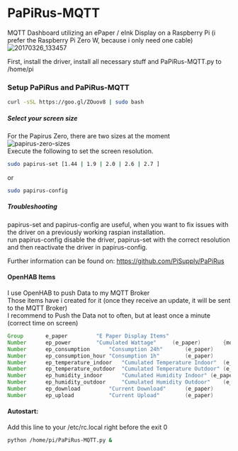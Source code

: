 # PaPiRus-MQTT
MQTT Dashboard utilizing an ePaper / eInk Display on a Raspberry Pi (i prefer the Raspberry Pi Zero W, because i only need one cable)
![20170326_133457](https://cloud.githubusercontent.com/assets/8407566/24331707/3a2c4aba-123a-11e7-9441-34d822843e8c.jpg)

First, install the driver, install all necessary stuff and PaPiRus-MQTT.py to /home/pi
### Setup PaPiRus and PaPiRus-MQTT
```bash
curl -sSL https://goo.gl/ZOuov8 | sudo bash
```
##### Select your screen size
For the Papirus Zero, there are two sizes at the moment  
![papirus-zero-sizes](https://cloud.githubusercontent.com/assets/8407566/24331903/acb3b49e-123d-11e7-8318-f80efbe7040f.png)  
Execute the following to set the screen resolution.  
```bash
sudo papirus-set [1.44 | 1.9 | 2.0 | 2.6 | 2.7 ]
```  
or  
```bash
sudo papirus-config
```

##### Troubleshooting
papirus-set and papirus-config are useful, when you want to fix issues with the driver on a previously working raspian installation.  
run papirus-config disable the driver, papirus-set with the correct resolution and then reactivate the driver in papirus-config.  

Further information can be found on: https://github.com/PiSupply/PaPiRus

#### OpenHAB Items  
I use OpenHAB to push Data to my MQTT Broker  
Those items have i created for it (once they receive an update, it will be sent to the MQTT Broker)  
I recommend to Push the Data not to often, but at least once a minute (correct time on screen)
```java
Group 		e_paper  	  	"E Paper Display Items"				
Number		ep_power  	  	"Cumulated Wattage"		(e_paper)		{mqtt=">[openhab:epaper/power:state:*:default]"}
Number		ep_consumption		"Consumption 24h"		(e_paper)		{mqtt=">[openhab:epaper/cons_d:state:*:default]"}
Number		ep_consumption_hour	"Consumption 1h"		(e_paper)		{mqtt=">[openhab:epaper/cons_h:state:*:default]"}
Number		ep_temperature_indoor	"Cumulated Temperature Indoor"	(e_paper)		{mqtt=">[openhab:epaper/temp_indoor:state:*:default]"}
Number		ep_temperature_outdoor  "Cumulated Temperature Outdoor"	(e_paper)		{mqtt=">[openhab:epaper/temp_outdoor:state:*:default]"}
Number		ep_humidity_indoor  	"Cumulated Humidity Indoor"	(e_paper)		{mqtt=">[openhab:epaper/humi_indoor:state:*:default]"}
Number		ep_humidity_outdoor  	"Cumulated Humidity Outdoor"	(e_paper)		{mqtt=">[openhab:epaper/humi_outdoor:state:*:default]"}
Number		ep_download  	   	"Current Download"		(e_paper)		{mqtt=">[openhab:epaper/download:state:*:default]"}
Number		ep_upload  	    	"Current Upload"		(e_paper)		{mqtt=">[openhab:epaper/upload:state:*:default]"}
```

#### Autostart:  
Add this line to your /etc/rc.local right before the exit 0  
```bash
python /home/pi/PaPiRus-MQTT.py &
```
